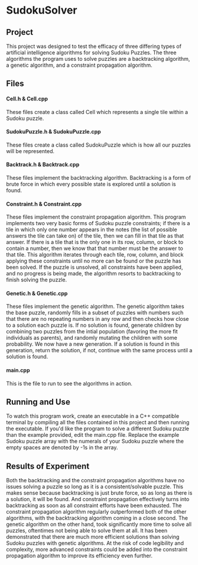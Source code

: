 # SudokuSolver

## Project
This project was designed to test the efficacy of three differing types of artificial intelligence algorithms for solving Sudoku Puzzles. The three algorithms the program uses to solve puzzles are a backtracking algorithm, a genetic algorithm, and a constraint propagation algorithm.

## Files
#### Cell.h & Cell.cpp
These files create a class called Cell which represents a single tile within a Sudoku puzzle.
#### SudokuPuzzle.h & SudokuPuzzle.cpp
These files create a class called SudokuPuzzle which is how all our puzzles will be represented. 
#### Backtrack.h & Backtrack.cpp
These files implement the backtracking algorithm. Backtracking is a form of brute force in which every possible state is explored until a solution is found.
#### Constraint.h & Constraint.cpp
These files implement the constraint propagation algorithm. This program implements two very basic forms of Sudoku puzzle constraints; if there is a tile in which only one number appears in the notes (the list of possible answers the tile can take on) of the tile, then we can fill in that tile as that answer. If there is a tile that is the only one in its row, column, or block to contain a number, then we know that that number must be the answer to that tile. This algorithm iterates through each tile, row, column, and block applying these constraints until no more can be found or the puzzle has been solved. If the puzzle is unsolved, all constraints have been applied, and no progress is being made, the algorithm resorts to backtracking to finish solving the puzzle.
#### Genetic.h & Genetic.cpp
These files implement the genetic algorithm. The genetic algorithm takes the base puzzle, randomly fills in a subset of puzzles with numbers such that there are no repeating numbers in any row and then checks how close to a solution each puzzle is. If no solution is found, generate children by combining two puzzles from the intial population (favoring the more fit individuals as parents), and randomly mutating the children with some probability. We now have a new generation. If a solution is found in this generation, return the solution, if not, continue with the same process until a solution is found. 
#### main.cpp
This is the file to run to see the algorithms in action.

## Running and Use
To watch this program work, create an executable in a C++ compatible terminal by compiling all the files contained in this project and then running the executable. If you'd like the program to solve a different Sudoku puzzle than the example provided, edit the main.cpp file. Replace the example Sudoku puzzle array with the numerals of your Sudoku puzzle where the empty spaces are denoted by -1s in the array.

## Results of Experiment
Both the backtracking and the constraint propagation algorithms have no issues solving a puzzle so long as it is a consistent/solvable puzzle. This makes sense because backtracking is just brute force, so as long as there is a solution, it will be found. And constraint propagation effectively turns into backtracking as soon as all constraint efforts have been exhausted. The constraint propagation algorithm regularly outperformed both of the other algorithms, with the backtracking algorithm coming in a close second. The genetic algorithm on the other hand, took significantly more time to solve all puzzles, oftentimes not being able to solve them at all. It has been demonstrated that there are much more efficient solutions than solving Sudoku puzzles with genetic algorithms. At the risk of code legibility and complexity, more advanced constraints could be added into the constraint propagation algorithm to improve its efficiency even further.
